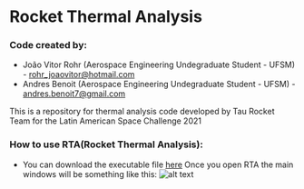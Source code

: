 # Rocket Thermal Analysis
### Code created by:
* João Vitor Rohr (Aerospace Engineering Undegraduate Student - UFSM) - rohr_joaovitor@hotmail.com
* Andres Benoit (Aerospace Engineering Undegraduate Student - UFSM) - andres.benoit7@gmail.com

This is a repository for thermal analysis code developed by Tau Rocket Team for the Latin American Space Challenge 2021

### How to use RTA(Rocket Thermal Analysis):
* You can download the executable file [here](https://drive.google.com/file/d/1qHwhARq-330akTIG7l6z-7JiFtZTnFGc/view?usp=sharing)
Once you open RTA the main windows will be something like this:
![alt text](https://github.com/Andres2704/rocketthermalanalysis/tree/master/images/Capturar.PNG?raw=true)
